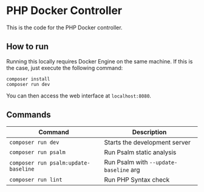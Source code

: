 # PHP Docker Controller

This is the code for the PHP Docker controller.

## How to run

Running this locally requires Docker Engine on the same machine. 
If this is the case, just execute the following command:

```
composer install
composer run dev
```

You can then access the web interface at `localhost:8080`.

## Commands

| Command                                 | Description                            |
|-----------------------------------------|----------------------------------------|
| `composer run dev`                      | Starts the development server          |
| `composer run psalm`                    | Run Psalm static analysis              |
| `composer run psalm:update-baseline`    | Run Psalm with `--update-baseline` arg |
| `composer run lint`                     | Run PHP Syntax check                   |

[//]: # (| `composer run php-deprecation-detector` | Run PHP Deprecation Detector           |)
